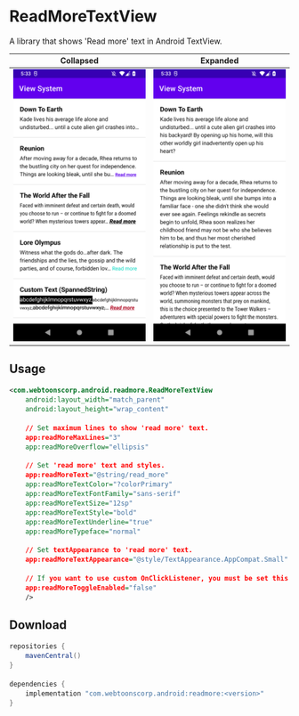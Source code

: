 # ReadMoreTextView

A library that shows 'Read more' text in Android TextView.

| Collapsed                               | Expanded                              |
| --------------------------------------- | ------------------------------------- |
| <img width="300" src="../docs/view/collapsed.png" /> | <img width="300" src="../docs/view/expanded.png" /> |

## Usage

```xml
<com.webtoonscorp.android.readmore.ReadMoreTextView
    android:layout_width="match_parent"
    android:layout_height="wrap_content"

    // Set maximum lines to show 'read more' text.
    app:readMoreMaxLines="3"
    app:readMoreOverflow="ellipsis"

    // Set 'read more' text and styles.
    app:readMoreText="@string/read_more"
    app:readMoreTextColor="?colorPrimary"
    app:readMoreTextFontFamily="sans-serif"
    app:readMoreTextSize="12sp"
    app:readMoreTextStyle="bold"
    app:readMoreTextUnderline="true"
    app:readMoreTypeface="normal"

    // Set textAppearance to 'read more' text.
    app:readMoreTextAppearance="@style/TextAppearance.AppCompat.Small"

    // If you want to use custom OnClickListener, you must be set this attribute to false.
    app:readMoreToggleEnabled="false"
    />
```

## Download

```groovy
repositories {
    mavenCentral()
}

dependencies {
    implementation "com.webtoonscorp.android:readmore:<version>"
}
```
